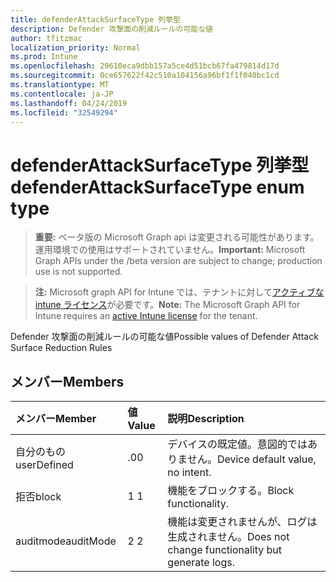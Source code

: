```yaml
---
title: defenderAttackSurfaceType 列挙型
description: Defender 攻撃面の削減ルールの可能な値
author: tfitzmac
localization_priority: Normal
ms.prod: Intune
ms.openlocfilehash: 29610eca9dbb157a5ce4d51bcb67fa479814d17d
ms.sourcegitcommit: 0ce657622f42c510a104156a96bf1f1f040bc1cd
ms.translationtype: MT
ms.contentlocale: ja-JP
ms.lasthandoff: 04/24/2019
ms.locfileid: "32549294"
---
```

# <a name="defenderattacksurfacetype-enum-type"></a><span data-ttu-id="66c28-103">defenderAttackSurfaceType 列挙型</span><span class="sxs-lookup"><span data-stu-id="66c28-103">defenderAttackSurfaceType enum type</span></span>

> <span data-ttu-id="66c28-104">**重要:** ベータ版の Microsoft Graph api は変更される可能性があります。運用環境での使用はサポートされていません。</span><span class="sxs-lookup"><span data-stu-id="66c28-104">**Important:** Microsoft Graph APIs under the /beta version are subject to change; production use is not supported.</span></span>

> <span data-ttu-id="66c28-105">**注:** Microsoft graph API for Intune では、テナントに対して[アクティブな intune ライセンス](https://go.microsoft.com/fwlink/?linkid=839381)が必要です。</span><span class="sxs-lookup"><span data-stu-id="66c28-105">**Note:** The Microsoft Graph API for Intune requires an [active Intune license](https://go.microsoft.com/fwlink/?linkid=839381) for the tenant.</span></span>

<span data-ttu-id="66c28-106">Defender 攻撃面の削減ルールの可能な値</span><span class="sxs-lookup"><span data-stu-id="66c28-106">Possible values of Defender Attack Surface Reduction Rules</span></span>

## <a name="members"></a><span data-ttu-id="66c28-107">メンバー</span><span class="sxs-lookup"><span data-stu-id="66c28-107">Members</span></span>
|<span data-ttu-id="66c28-108">メンバー</span><span class="sxs-lookup"><span data-stu-id="66c28-108">Member</span></span>|<span data-ttu-id="66c28-109">値</span><span class="sxs-lookup"><span data-stu-id="66c28-109">Value</span></span>|<span data-ttu-id="66c28-110">説明</span><span class="sxs-lookup"><span data-stu-id="66c28-110">Description</span></span>|
|:---|:---|:---|
|<span data-ttu-id="66c28-111">自分のもの</span><span class="sxs-lookup"><span data-stu-id="66c28-111">userDefined</span></span>|<span data-ttu-id="66c28-112">.0</span><span class="sxs-lookup"><span data-stu-id="66c28-112">0</span></span>|<span data-ttu-id="66c28-113">デバイスの既定値。意図的ではありません。</span><span class="sxs-lookup"><span data-stu-id="66c28-113">Device default value, no intent.</span></span>|
|<span data-ttu-id="66c28-114">拒否</span><span class="sxs-lookup"><span data-stu-id="66c28-114">block</span></span>|<span data-ttu-id="66c28-115">1 </span><span class="sxs-lookup"><span data-stu-id="66c28-115">1</span></span>|<span data-ttu-id="66c28-116">機能をブロックする。</span><span class="sxs-lookup"><span data-stu-id="66c28-116">Block functionality.</span></span>|
|<span data-ttu-id="66c28-117">auditmode</span><span class="sxs-lookup"><span data-stu-id="66c28-117">auditMode</span></span>|<span data-ttu-id="66c28-118">2 </span><span class="sxs-lookup"><span data-stu-id="66c28-118">2</span></span>|<span data-ttu-id="66c28-119">機能は変更されませんが、ログは生成されません。</span><span class="sxs-lookup"><span data-stu-id="66c28-119">Does not change functionality but generate logs.</span></span>|





